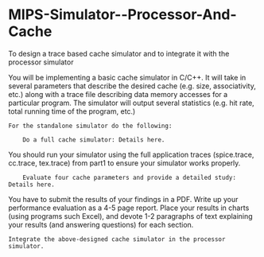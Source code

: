 # MIPS-Simulator--Processor-And-Cache
To design a trace based cache simulator and to integrate it with the processor simulator

You will be implementing a basic cache simulator in C/C++. It will take in several parameters that describe the desired cache (e.g. size, associativity, etc.) along with a trace file describing data memory accesses for a particular program. The simulator will output several statistics (e.g. hit rate, total running time of the program, etc.)

    For the standalone simulator do the following:

        Do a full cache simulator: Details here. 

You should run your simulator using the full application traces (spice.trace, cc.trace, tex.trace) from part1 to ensure your simulator works properly.

        Evaluate four cache parameters and provide a detailed study: Details here. 

You have to submit the results of your findings in a PDF. Write up your performance evaluation as a 4-5 page report. Place your results in charts (using programs such Excel), and devote 1-2 paragraphs of text explaining your results (and answering questions) for each section.

    Integrate the above-designed cache simulator in the processor simulator. 
